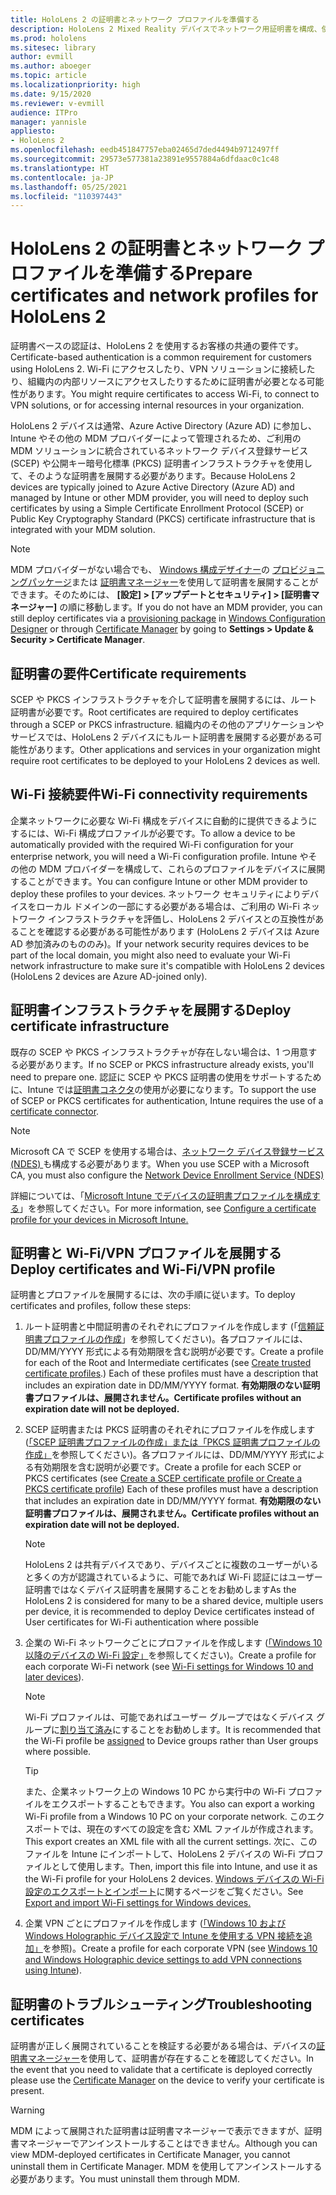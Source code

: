 ```yaml
---
title: HoloLens 2 の証明書とネットワーク プロファイルを準備する
description: HoloLens 2 Mixed Reality デバイスでネットワーク用証明書を構成、使用、展開、トラブルシューティングする方法について説明します。
ms.prod: hololens
ms.sitesec: library
author: evmill
ms.author: aboeger
ms.topic: article
ms.localizationpriority: high
ms.date: 9/15/2020
ms.reviewer: v-evmill
audience: ITPro
manager: yannisle
appliesto:
- HoloLens 2
ms.openlocfilehash: eedb451847757eba02465d7ded4494b9712497ff
ms.sourcegitcommit: 29573e577381a23891e9557884a6dfdaac0c1c48
ms.translationtype: HT
ms.contentlocale: ja-JP
ms.lasthandoff: 05/25/2021
ms.locfileid: "110397443"
---
```

# <a name="prepare-certificates-and-network-profiles-for-hololens-2"></a><span data-ttu-id="83a7e-103">HoloLens 2 の証明書とネットワーク プロファイルを準備する</span><span class="sxs-lookup"><span data-stu-id="83a7e-103">Prepare certificates and network profiles for HoloLens 2</span></span>

<span data-ttu-id="83a7e-104">証明書ベースの認証は、HoloLens 2 を使用するお客様の共通の要件です。</span><span class="sxs-lookup"><span data-stu-id="83a7e-104">Certificate-based authentication is a common requirement for customers using HoloLens 2.</span></span> <span data-ttu-id="83a7e-105">Wi-Fi にアクセスしたり、VPN ソリューションに接続したり、組織内の内部リソースにアクセスしたりするために証明書が必要となる可能性があります。</span><span class="sxs-lookup"><span data-stu-id="83a7e-105">You might require certificates to access Wi-Fi, to connect to VPN solutions, or for accessing internal resources in your organization.</span></span>

<span data-ttu-id="83a7e-106">HoloLens 2 デバイスは通常、Azure Active Directory (Azure AD) に参加し、Intune やその他の MDM プロバイダーによって管理されるため、ご利用の MDM ソリューションに統合されているネットワーク デバイス登録サービス (SCEP) や公開キー暗号化標準 (PKCS) 証明書インフラストラクチャを使用して、そのような証明書を展開する必要があります。</span><span class="sxs-lookup"><span data-stu-id="83a7e-106">Because HoloLens 2 devices are typically joined to Azure Active Directory (Azure AD) and managed by Intune or other MDM provider, you will need to deploy such certificates by using a Simple Certificate Enrollment Protocol (SCEP) or Public Key Cryptography Standard (PKCS) certificate infrastructure that is integrated with your MDM solution.</span></span> 

>[!NOTE]
> <span data-ttu-id="83a7e-107">MDM プロバイダーがない場合でも、 [Windows 構成デザイナー](https://www.microsoft.com/p/windows-configuration-designer/9nblggh4tx22?rtc=1&activetab=pivot:regionofsystemrequirementstab)の [プロビジョニングパッケージ](https://docs.microsoft.com/hololens/hololens-provisioning#steps-for-creating-provisioning-packages)または [証明書マネージャー](https://docs.microsoft.com/hololens/certificate-manager)を使用して証明書を展開することができます。そのためには、 **[設定] > [アップデートとセキュリティ] > [証明書マネージャー]** の順に移動します。</span><span class="sxs-lookup"><span data-stu-id="83a7e-107">If you do not have an MDM provider, you can still deploy certificates via a [provisioning package](https://docs.microsoft.com/hololens/hololens-provisioning#steps-for-creating-provisioning-packages) in [Windows Configuration Designer](https://www.microsoft.com/p/windows-configuration-designer/9nblggh4tx22?rtc=1&activetab=pivot:regionofsystemrequirementstab) or through [Certificate Manager](https://docs.microsoft.com/hololens/certificate-manager) by going to **Settings > Update & Security > Certificate Manager**.</span></span>

## <a name="certificate-requirements"></a><span data-ttu-id="83a7e-108">証明書の要件</span><span class="sxs-lookup"><span data-stu-id="83a7e-108">Certificate requirements</span></span>
<span data-ttu-id="83a7e-109">SCEP や PKCS インフラストラクチャを介して証明書を展開するには、ルート証明書が必要です。</span><span class="sxs-lookup"><span data-stu-id="83a7e-109">Root certificates are required to deploy certificates through a SCEP or PKCS infrastructure.</span></span> <span data-ttu-id="83a7e-110">組織内のその他のアプリケーションやサービスでは、HoloLens 2 デバイスにもルート証明書を展開する必要がある可能性があります。</span><span class="sxs-lookup"><span data-stu-id="83a7e-110">Other applications and services in your organization might require root certificates to be deployed to your HoloLens 2 devices as well.</span></span> 

## <a name="wi-fi-connectivity-requirements"></a><span data-ttu-id="83a7e-111">Wi-Fi 接続要件</span><span class="sxs-lookup"><span data-stu-id="83a7e-111">Wi-Fi connectivity requirements</span></span>
<span data-ttu-id="83a7e-112">企業ネットワークに必要な Wi-Fi 構成をデバイスに自動的に提供できるようにするには、Wi-Fi 構成プロファイルが必要です。</span><span class="sxs-lookup"><span data-stu-id="83a7e-112">To allow a device to be automatically provided with the required Wi-Fi configuration for your enterprise network, you will need a Wi-Fi configuration profile.</span></span> <span data-ttu-id="83a7e-113">Intune やその他の MDM プロバイダーを構成して、これらのプロファイルをデバイスに展開することができます。</span><span class="sxs-lookup"><span data-stu-id="83a7e-113">You can configure Intune or other MDM provider to deploy these profiles to your devices.</span></span> <span data-ttu-id="83a7e-114">ネットワーク セキュリティによりデバイスをローカル ドメインの一部にする必要がある場合は、ご利用の Wi-Fi ネットワーク インフラストラクチャを評価し、HoloLens 2 デバイスとの互換性があることを確認する必要がある可能性があります (HoloLens 2 デバイスは Azure AD 参加済みのもののみ)。</span><span class="sxs-lookup"><span data-stu-id="83a7e-114">If your network security requires devices to be part of the local domain, you might also need to evaluate your Wi-Fi network infrastructure to make sure it's compatible with HoloLens 2 devices (HoloLens 2 devices are Azure AD-joined only).</span></span>

## <a name="deploy-certificate-infrastructure"></a><span data-ttu-id="83a7e-115">証明書インフラストラクチャを展開する</span><span class="sxs-lookup"><span data-stu-id="83a7e-115">Deploy certificate infrastructure</span></span>
<span data-ttu-id="83a7e-116">既存の SCEP や PKCS インフラストラクチャが存在しない場合は、1 つ用意する必要があります。</span><span class="sxs-lookup"><span data-stu-id="83a7e-116">If no SCEP or PKCS infrastructure already exists, you'll need to prepare one.</span></span> <span data-ttu-id="83a7e-117">認証に SCEP や PKCS 証明書の使用をサポートするために、Intune では[証明書コネクタ](https://docs.microsoft.com/mem/intune/protect/certificate-connectors)の使用が必要になります。</span><span class="sxs-lookup"><span data-stu-id="83a7e-117">To support the use of SCEP or PKCS certificates for authentication, Intune requires the use of a [certificate connector](https://docs.microsoft.com/mem/intune/protect/certificate-connectors).</span></span>

> [!NOTE]
> <span data-ttu-id="83a7e-118">Microsoft CA で SCEP を使用する場合は、[ネットワーク デバイス登録サービス (NDES) ](https://docs.microsoft.com/mem/intune/protect/certificates-scep-configure#set-up-ndes)も構成する必要があります。</span><span class="sxs-lookup"><span data-stu-id="83a7e-118">When you use SCEP with a Microsoft CA, you must also configure the [Network Device Enrollment Service (NDES)](https://docs.microsoft.com/mem/intune/protect/certificates-scep-configure#set-up-ndes)</span></span>

<span data-ttu-id="83a7e-119">詳細については、「[Microsoft Intune でデバイスの証明書プロファイルを構成する](https://docs.microsoft.com/intune/certificates-configure)」を参照してください。</span><span class="sxs-lookup"><span data-stu-id="83a7e-119">For more information, see [Configure a certificate profile for your devices in Microsoft Intune.](https://docs.microsoft.com/intune/certificates-configure)</span></span>

## <a name="deploy-certificates-and-wi-fivpn-profile"></a><span data-ttu-id="83a7e-120">証明書と Wi-Fi/VPN プロファイルを展開する</span><span class="sxs-lookup"><span data-stu-id="83a7e-120">Deploy certificates and Wi-Fi/VPN profile</span></span>
<span data-ttu-id="83a7e-121">証明書とプロファイルを展開するには、次の手順に従います。</span><span class="sxs-lookup"><span data-stu-id="83a7e-121">To deploy certificates and profiles, follow these steps:</span></span>
1.  <span data-ttu-id="83a7e-122">ルート証明書と中間証明書のそれぞれにプロファイルを作成します (「[信頼証明書プロファイルの作成](https://docs.microsoft.com/intune/protect/certificates-configure#create-trusted-certificate-profiles)」を参照してください)。各プロファイルには、DD/MM/YYYY 形式による有効期限を含む説明が必要です。</span><span class="sxs-lookup"><span data-stu-id="83a7e-122">Create a profile for each of the Root and Intermediate certificates (see [Create trusted certificate profiles](https://docs.microsoft.com/intune/protect/certificates-configure#create-trusted-certificate-profiles).) Each of these profiles must have a description that includes an expiration date in DD/MM/YYYY format.</span></span> <span data-ttu-id="83a7e-123">**有効期限のない証明書プロファイルは、展開されません。**</span><span class="sxs-lookup"><span data-stu-id="83a7e-123">**Certificate profiles without an expiration date will not be deployed.**</span></span>
1.  <span data-ttu-id="83a7e-124">SCEP 証明書または PKCS 証明書のそれぞれにプロファイルを作成します ([「SCEP 証明書プロファイルの作成」または「PKCS 証明書プロファイルの作成」](https://docs.microsoft.com/intune/protect/certficates-pfx-configure#create-a-pkcs-certificate-profile)を参照してください)。各プロファイルには、DD/MM/YYYY 形式による有効期限を含む説明が必要です。</span><span class="sxs-lookup"><span data-stu-id="83a7e-124">Create a profile for each SCEP or PKCS certificates (see [Create a SCEP certificate profile or Create a PKCS certificate profile](https://docs.microsoft.com/intune/protect/certficates-pfx-configure#create-a-pkcs-certificate-profile)) Each of these profiles must have a description that includes an expiration date in DD/MM/YYYY format.</span></span> <span data-ttu-id="83a7e-125">**有効期限のない証明書プロファイルは、展開されません。**</span><span class="sxs-lookup"><span data-stu-id="83a7e-125">**Certificate profiles without an expiration date will not be deployed.**</span></span>

    > [!NOTE]
    > <span data-ttu-id="83a7e-126">HoloLens 2 は共有デバイスであり、デバイスごとに複数のユーザーがいると多くの方が認識されているように、可能であれば Wi-Fi 認証にはユーザー証明書ではなくデバイス証明書を展開することをお勧めします</span><span class="sxs-lookup"><span data-stu-id="83a7e-126">As the HoloLens 2 is considered for many to be a shared device, multiple users per device, it is recommended to deploy Device certificates instead of User certificates for Wi-Fi authentication where possible</span></span>

3.  <span data-ttu-id="83a7e-127">企業の Wi-Fi ネットワークごとにプロファイルを作成します ([「Windows 10 以降のデバイスの Wi-Fi 設定」](https://docs.microsoft.com/intune/wi-fi-settings-windows)を参照してください)。</span><span class="sxs-lookup"><span data-stu-id="83a7e-127">Create a profile for each corporate Wi-Fi network (see [Wi-Fi settings for Windows 10 and later devices](https://docs.microsoft.com/intune/wi-fi-settings-windows)).</span></span> 
    > [!NOTE]
    > <span data-ttu-id="83a7e-128">Wi-Fi プロファイルは、可能であればユーザー グループではなくデバイス グループに[割り当て済み](https://docs.microsoft.com/mem/intune/configuration/device-profile-assign)にすることをお勧めします。</span><span class="sxs-lookup"><span data-stu-id="83a7e-128">It is recommended that the Wi-Fi profile be [assigned](https://docs.microsoft.com/mem/intune/configuration/device-profile-assign) to Device groups rather than User groups where possible.</span></span> 

    > [!TIP]
    > <span data-ttu-id="83a7e-129">また、企業ネットワーク上の Windows 10 PC から実行中の Wi-Fi プロファイルをエクスポートすることもできます。</span><span class="sxs-lookup"><span data-stu-id="83a7e-129">You also can export a working Wi-Fi profile from a Windows 10 PC on your corporate network.</span></span> <span data-ttu-id="83a7e-130">このエクスポートでは、現在のすべての設定を含む XML ファイルが作成されます。</span><span class="sxs-lookup"><span data-stu-id="83a7e-130">This export creates an XML file with all the current settings.</span></span> <span data-ttu-id="83a7e-131">次に、このファイルを Intune にインポートして、HoloLens 2 デバイスの Wi-Fi プロファイルとして使用します。</span><span class="sxs-lookup"><span data-stu-id="83a7e-131">Then, import this file into Intune, and use it as the Wi-Fi profile for your HoloLens 2 devices.</span></span> <span data-ttu-id="83a7e-132">[Windows デバイスの Wi-Fi 設定のエクスポートとインポート](https://docs.microsoft.com/mem/intune/configuration/wi-fi-settings-import-windows-8-1)に関するページをご覧ください。</span><span class="sxs-lookup"><span data-stu-id="83a7e-132">See [Export and import Wi-Fi settings for Windows devices.](https://docs.microsoft.com/mem/intune/configuration/wi-fi-settings-import-windows-8-1)</span></span>

4.  <span data-ttu-id="83a7e-133">企業 VPN ごとにプロファイルを作成します ([「Windows 10 および Windows Holographic デバイス設定で Intune を使用する VPN 接続を追加」](https://docs.microsoft.com/intune/vpn-settings-windows-10)を参照)。</span><span class="sxs-lookup"><span data-stu-id="83a7e-133">Create a profile for each corporate VPN (see [Windows 10 and Windows Holographic device settings to add VPN connections using Intune](https://docs.microsoft.com/intune/vpn-settings-windows-10)).</span></span>

## <a name="troubleshooting-certificates"></a><span data-ttu-id="83a7e-134">証明書のトラブルシューティング</span><span class="sxs-lookup"><span data-stu-id="83a7e-134">Troubleshooting certificates</span></span>

<span data-ttu-id="83a7e-135">証明書が正しく展開されていることを検証する必要がある場合は、デバイスの[証明書マネージャー](certificate-manager.md)を使用して、証明書が存在することを確認してください。</span><span class="sxs-lookup"><span data-stu-id="83a7e-135">In the event that you need to validate that a certificate is deployed correctly please use the [Certificate Manager](certificate-manager.md) on the device to verify your certificate is present.</span></span>  

>[!WARNING]
> <span data-ttu-id="83a7e-136">MDM によって展開された証明書は証明書マネージャーで表示できますが、証明書マネージャーでアンインストールすることはできません。</span><span class="sxs-lookup"><span data-stu-id="83a7e-136">Although you can view MDM-deployed certificates in Certificate Manager, you cannot uninstall them in Certificate Manager.</span></span> <span data-ttu-id="83a7e-137">MDM を使用してアンインストールする必要があります。</span><span class="sxs-lookup"><span data-stu-id="83a7e-137">You must uninstall them through MDM.</span></span>


